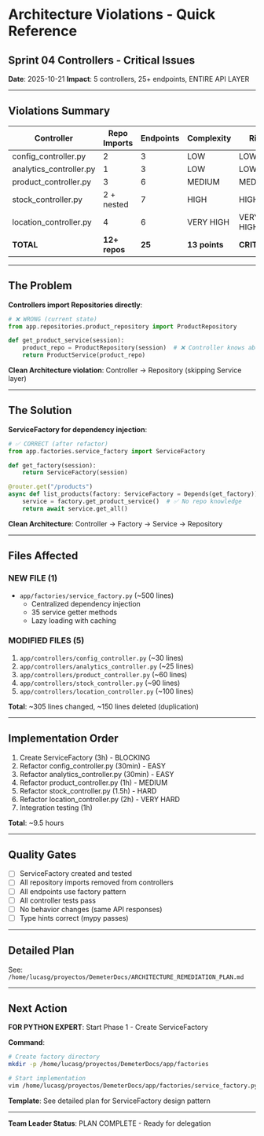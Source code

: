 # Architecture Violations - Quick Reference
## Sprint 04 Controllers - Critical Issues

**Date**: 2025-10-21
**Impact**: 5 controllers, 25+ endpoints, ENTIRE API LAYER

---

## Violations Summary

| Controller | Repo Imports | Endpoints | Complexity | Risk |
|------------|-------------|-----------|------------|------|
| config_controller.py | 2 | 3 | LOW | LOW |
| analytics_controller.py | 1 | 3 | LOW | LOW |
| product_controller.py | 3 | 6 | MEDIUM | MEDIUM |
| stock_controller.py | 2 + nested | 7 | HIGH | HIGH |
| location_controller.py | 4 | 6 | VERY HIGH | VERY HIGH |
| **TOTAL** | **12+ repos** | **25** | **13 points** | **CRITICAL** |

---

## The Problem

**Controllers import Repositories directly**:
```python
# ❌ WRONG (current state)
from app.repositories.product_repository import ProductRepository

def get_product_service(session):
    product_repo = ProductRepository(session)  # ❌ Controller knows about repos
    return ProductService(product_repo)
```

**Clean Architecture violation**: Controller → Repository (skipping Service layer)

---

## The Solution

**ServiceFactory for dependency injection**:
```python
# ✅ CORRECT (after refactor)
from app.factories.service_factory import ServiceFactory

def get_factory(session):
    return ServiceFactory(session)

@router.get("/products")
async def list_products(factory: ServiceFactory = Depends(get_factory)):
    service = factory.get_product_service()  # ✅ No repo knowledge
    return await service.get_all()
```

**Clean Architecture**: Controller → Factory → Service → Repository

---

## Files Affected

### NEW FILE (1)
- `app/factories/service_factory.py` (~500 lines)
  - Centralized dependency injection
  - 35 service getter methods
  - Lazy loading with caching

### MODIFIED FILES (5)
1. `app/controllers/config_controller.py` (~30 lines)
2. `app/controllers/analytics_controller.py` (~25 lines)
3. `app/controllers/product_controller.py` (~60 lines)
4. `app/controllers/stock_controller.py` (~90 lines)
5. `app/controllers/location_controller.py` (~100 lines)

**Total**: ~305 lines changed, ~150 lines deleted (duplication)

---

## Implementation Order

1. Create ServiceFactory (3h) - BLOCKING
2. Refactor config_controller.py (30min) - EASY
3. Refactor analytics_controller.py (30min) - EASY
4. Refactor product_controller.py (1h) - MEDIUM
5. Refactor stock_controller.py (1.5h) - HARD
6. Refactor location_controller.py (2h) - VERY HARD
7. Integration testing (1h)

**Total**: ~9.5 hours

---

## Quality Gates

- [ ] ServiceFactory created and tested
- [ ] All repository imports removed from controllers
- [ ] All endpoints use factory pattern
- [ ] All controller tests pass
- [ ] No behavior changes (same API responses)
- [ ] Type hints correct (mypy passes)

---

## Detailed Plan

See: `/home/lucasg/proyectos/DemeterDocs/ARCHITECTURE_REMEDIATION_PLAN.md`

---

## Next Action

**FOR PYTHON EXPERT**: Start Phase 1 - Create ServiceFactory

**Command**:
```bash
# Create factory directory
mkdir -p /home/lucasg/proyectos/DemeterDocs/app/factories

# Start implementation
vim /home/lucasg/proyectos/DemeterDocs/app/factories/service_factory.py
```

**Template**: See detailed plan for ServiceFactory design pattern

---

**Team Leader Status**: PLAN COMPLETE - Ready for delegation
